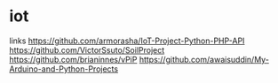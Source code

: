 # iot
links
https://github.com/armorasha/IoT-Project-Python-PHP-API
https://github.com/VictorSsuto/SoilProject
https://github.com/brianinnes/vPiP
https://github.com/awaisuddin/My-Arduino-and-Python-Projects
